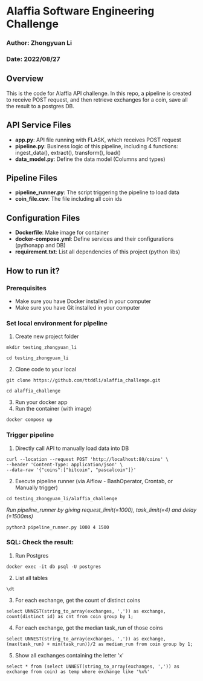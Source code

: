 # Alaffia Software Engineering Challenge
### Author: Zhongyuan Li
### Date: 2022/08/27

## Overview
This is the code for Alaffia API challenge.
In this repo, a pipeline is created to receive POST request, and then retrieve exchanges for a coin, save all the result to a postgres DB.


## API Service Files
- **app.py**: API file running with FLASK, which receives POST request
- **pipeline.py**: Business logic of this pipeline, including 4 functions: ingest_data(), extract(), transform(), load()
- **data_model.py**: Define the data model (Columns and types)

## Pipeline Files
- **pipeline_runner.py**: The script triggering the pipeline to load data
- **coin_file.csv**: The file including all coin ids

## Configuration Files
- **Dockerfile**: Make image for container
- **docker-compose.yml**: Define services and their configurations (pythonapp and DB)
- **requirement.txt**: List all dependencies of this project (python libs)

## How to run it?

### Prerequisites
- Make sure you have Docker installed in your computer
- Make sure you have Git installed in your computer

### Set local environment for pipeline
1. Create new project folder
```
mkdir testing_zhongyuan_li
```
```
cd testing_zhongyuan_li 
```
2. Clone code to your local
```
git clone https://github.com/ttddli/alaffia_challenge.git
```
```
cd alaffia_challenge 
```

3. Run your docker app
4. Run the container (with image)

```
docker compose up
```

### Trigger pipeline
1. Directly call API to manually load data into DB
```
curl --location --request POST 'http://localhost:80/coins' \
--header 'Content-Type: application/json' \
--data-raw '{"coins":["bitcoin", "pascalcoin"]}'
```

2. Execute pipeline runner (via Aiflow - BashOperator, Crontab, or Manually trigger)
````
cd testing_zhongyuan_li/alaffia_challenge
````
*Run pipeline_runner by giving request_limit(=1000), task_limit(=4) and delay (=1500ms)*
````
python3 pipeline_runner.py 1000 4 1500
````

### SQL: Check the result:
1. Run Postgres
````
docker exec -it db psql -U postgres
````

2. List all tables
```
\dt
```

3. For each exchange, get the count of distinct coins
```
select UNNEST(string_to_array(exchanges, ',')) as exchange, count(distinct id) as cnt from coin group by 1;
```

4. For each exchange, get the median task_run of those coins
```
select UNNEST(string_to_array(exchanges, ',')) as exchange, (max(task_run) + min(task_run))/2 as median_run from coin group by 1;
```

5. Show all exchanges containing the letter 'x'
```
select * from (select UNNEST(string_to_array(exchanges, ',')) as exchange from coin) as temp where exchange like '%x%'
```
